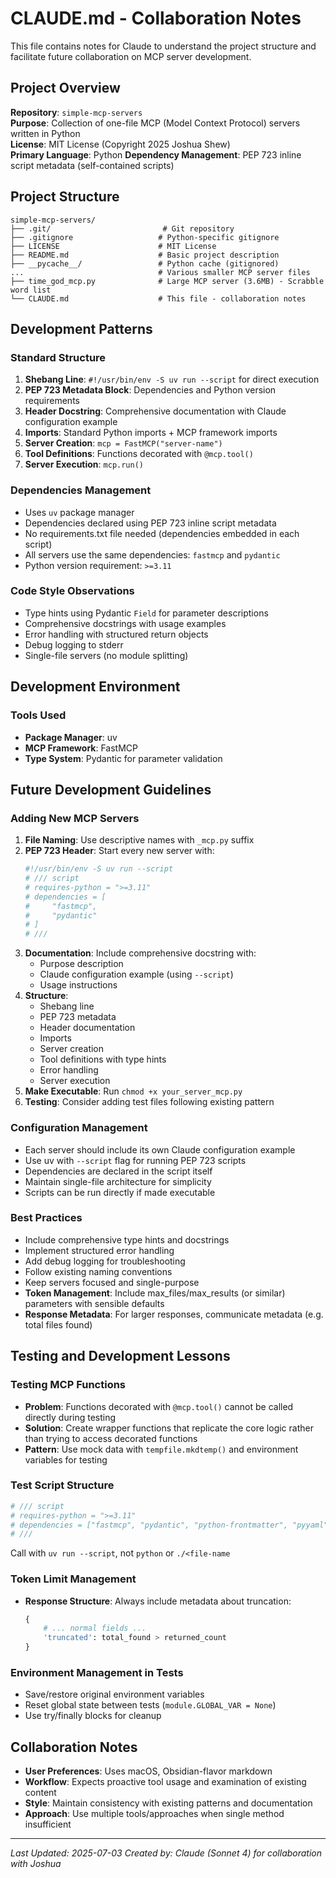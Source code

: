# CLAUDE.md - Collaboration Notes

This file contains notes for Claude to understand the project structure and facilitate future collaboration on MCP server development.

## Project Overview

**Repository**: `simple-mcp-servers`  
**Purpose**: Collection of one-file MCP (Model Context Protocol) servers written in Python  
**License**: MIT License (Copyright 2025 Joshua Shew)  
**Primary Language**: Python
**Dependency Management**: PEP 723 inline script metadata (self-contained scripts)

## Project Structure

```
simple-mcp-servers/
├── .git/                         # Git repository
├── .gitignore                   # Python-specific gitignore
├── LICENSE                      # MIT License
├── README.md                    # Basic project description
├── __pycache__/                 # Python cache (gitignored)
...                              # Various smaller MCP server files
├── time_god_mcp.py              # Large MCP server (3.6MB) - Scrabble word list
└── CLAUDE.md                    # This file - collaboration notes
```

## Development Patterns

### Standard Structure
1. **Shebang Line**: `#!/usr/bin/env -S uv run --script` for direct execution
2. **PEP 723 Metadata Block**: Dependencies and Python version requirements
3. **Header Docstring**: Comprehensive documentation with Claude configuration example
4. **Imports**: Standard Python imports + MCP framework imports
5. **Server Creation**: `mcp = FastMCP("server-name")`
6. **Tool Definitions**: Functions decorated with `@mcp.tool()`
7. **Server Execution**: `mcp.run()`

### Dependencies Management
- Uses `uv` package manager
- Dependencies declared using PEP 723 inline script metadata
- No requirements.txt file needed (dependencies embedded in each script)
- All servers use the same dependencies: `fastmcp` and `pydantic`
- Python version requirement: `>=3.11`

### Code Style Observations
- Type hints using Pydantic `Field` for parameter descriptions
- Comprehensive docstrings with usage examples
- Error handling with structured return objects
- Debug logging to stderr
- Single-file servers (no module splitting)

## Development Environment

### Tools Used
- **Package Manager**: uv
- **MCP Framework**: FastMCP
- **Type System**: Pydantic for parameter validation

## Future Development Guidelines

### Adding New MCP Servers

1. **File Naming**: Use descriptive names with `_mcp.py` suffix
2. **PEP 723 Header**: Start every new server with:
   ```python
   #!/usr/bin/env -S uv run --script
   # /// script
   # requires-python = ">=3.11"
   # dependencies = [
   #     "fastmcp",
   #     "pydantic"
   # ]
   # ///
   ```
3. **Documentation**: Include comprehensive docstring with:
   - Purpose description
   - Claude configuration example (using `--script`)
   - Usage instructions
4. **Structure**:
   - Shebang line
   - PEP 723 metadata
   - Header documentation
   - Imports
   - Server creation
   - Tool definitions with type hints
   - Error handling
   - Server execution
5. **Make Executable**: Run `chmod +x your_server_mcp.py`
6. **Testing**: Consider adding test files following existing pattern

### Configuration Management
- Each server should include its own Claude configuration example
- Use uv with `--script` flag for running PEP 723 scripts
- Dependencies are declared in the script itself
- Maintain single-file architecture for simplicity
- Scripts can be run directly if made executable

### Best Practices
- Include comprehensive type hints and docstrings
- Implement structured error handling
- Add debug logging for troubleshooting
- Follow existing naming conventions
- Keep servers focused and single-purpose
- **Token Management**: Include max\_files/max\_results (or similar) parameters with sensible defaults
- **Response Metadata**: For larger responses, communicate metadata (e.g. total files found)

## Testing and Development Lessons

### Testing MCP Functions
- **Problem**: Functions decorated with `@mcp.tool()` cannot be called directly during testing
- **Solution**: Create wrapper functions that replicate the core logic rather than trying to access decorated functions
- **Pattern**: Use mock data with `tempfile.mkdtemp()` and environment variables for testing

### Test Script Structure
```python
# /// script
# requires-python = ">=3.11"
# dependencies = ["fastmcp", "pydantic", "python-frontmatter", "pyyaml"]
# ///
```

Call with `uv run --script`, not `python` or `./<file-name`

### Token Limit Management
- **Response Structure**: Always include metadata about truncation:
  ```python
  {
      # ... normal fields ...
      'truncated': total_found > returned_count
  }
  ```

### Environment Management in Tests
- Save/restore original environment variables
- Reset global state between tests (`module.GLOBAL_VAR = None`)
- Use try/finally blocks for cleanup

## Collaboration Notes

- **User Preferences**: Uses macOS, Obsidian-flavor markdown
- **Workflow**: Expects proactive tool usage and examination of existing content
- **Style**: Maintain consistency with existing patterns and documentation
- **Approach**: Use multiple tools/approaches when single method insufficient

---

*Last Updated: 2025-07-03*
*Created by: Claude (Sonnet 4) for collaboration with Joshua*
